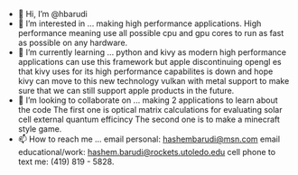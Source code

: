 - 👋 Hi, I’m @hbarudi
- 👀 I’m interested in ... making high performance applications.
High performance meaning use all possible cpu and gpu cores to run as fast as possible on any hardware.
- 🌱 I’m currently learning ... python and kivy as modern high performance applications can use this framework but apple discontinuing
opengl es that kivy uses for its high performance capabilites is down and hope kivy can move to this new technology vulkan with metal support to make sure that we can
still support apple products in the future.
- 💞️ I’m looking to collaborate on ... making 2 applications to learn about the code
The first one is optical matrix calculations for evaluating solar cell external quantum efficincy
The second one is to make a minecraft style game.
- 📫 How to reach me ... email personal: hashembarudi@msn.com
email educational/work: hashem.barudi@rockets.utoledo.edu
cell phone to text me: (419) 819 - 5828.

<!---
hbarudi/hbarudi is a ✨ special ✨ repository because its `README.md` (this file) appears on your GitHub profile.
You can click the Preview link to take a look at your changes.
--->
